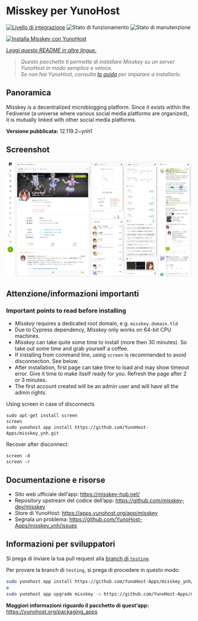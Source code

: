 <!--
N.B.: Questo README è stato automaticamente generato da <https://github.com/YunoHost/apps/tree/master/tools/readme_generator>
NON DEVE essere modificato manualmente.
-->

# Misskey per YunoHost

[![Livello di integrazione](https://dash.yunohost.org/integration/misskey.svg)](https://dash.yunohost.org/appci/app/misskey) ![Stato di funzionamento](https://ci-apps.yunohost.org/ci/badges/misskey.status.svg) ![Stato di manutenzione](https://ci-apps.yunohost.org/ci/badges/misskey.maintain.svg)

[![Installa Misskey con YunoHost](https://install-app.yunohost.org/install-with-yunohost.svg)](https://install-app.yunohost.org/?app=misskey)

*[Leggi questo README in altre lingue.](./ALL_README.md)*

> *Questo pacchetto ti permette di installare Misskey su un server YunoHost in modo semplice e veloce.*  
> *Se non hai YunoHost, consulta [la guida](https://yunohost.org/install) per imparare a installarlo.*

## Panoramica

Misskey is a decentralized microblogging platform. Since it exists within the Fediverse (a universe where various social media platforms are organized), it is mutually linked with other social media platforms.


**Versione pubblicata:** 12.119.2~ynh1

## Screenshot

![Screenshot di Misskey](./doc/screenshots/screenshot-desktop.png)

## Attenzione/informazioni importanti

### Important points to read before installing

- *Misskey* requires a dedicated root domain, e.g. `misskey.domain.tld`
- Due to Cypress dependency, *Misskey* only works on 64-bit CPU machines.
- *Misskey* can take quite some time to install (more then 30 minutes). So take out some time and grab yourself a coffee.
- If installing from command line, using `screen` is recommended to avoid disconnection. See below.
- After installation, first page can take time to load and may show timeout error. Give it time to make itself ready for you. Refresh the page after 2 or 3 minutes.
- The first account created will be an admin user and will have all the admin rights.

Using screen in case of disconnects

``` 
sudo apt-get install screen
screen
sudo yunohost app install https://github.com/YunoHost-Apps/misskey_ynh.git
```
Recover after disconnect:
```
screen -d
screen -r
```

## Documentazione e risorse

- Sito web ufficiale dell’app: <https://misskey-hub.net/>
- Repository upstream del codice dell’app: <https://github.com/misskey-dev/misskey>
- Store di YunoHost: <https://apps.yunohost.org/app/misskey>
- Segnala un problema: <https://github.com/YunoHost-Apps/misskey_ynh/issues>

## Informazioni per sviluppatori

Si prega di inviare la tua pull request alla [branch di `testing`](https://github.com/YunoHost-Apps/misskey_ynh/tree/testing).

Per provare la branch di `testing`, si prega di procedere in questo modo:

```bash
sudo yunohost app install https://github.com/YunoHost-Apps/misskey_ynh/tree/testing --debug
o
sudo yunohost app upgrade misskey -u https://github.com/YunoHost-Apps/misskey_ynh/tree/testing --debug
```

**Maggiori informazioni riguardo il pacchetto di quest’app:** <https://yunohost.org/packaging_apps>
